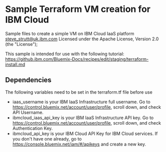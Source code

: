 
# Sample Terraform VM creation for IBM Cloud

Sample files to create a simple VM on IBM Cloud IaaS platform
steve_strutt@uk.ibm.com
Licensed under the Apache License, Version 2.0 (the "License");

This sample is intended for use with the following tutorial:
https://github.ibm.com/Bluemix-Docs/recipes/edit/staging/terraform-install.md


## Dependencies
The following variables need to be set in the terraform.tf file before use

- iaas_username is your IBM IaaS Infrastructure full username. Go to https://control.bluemix.net/account/user/profile, scroll down, and check API Username.
- ibmcloud_iaas_api_key is your IBM IaaS Infrastructure API key. Go to https://control.bluemix.net/account/user/profile, scroll down, and check Authentication Key.
- ibmcloud_api_key is your IBM Cloud API Key for IBM Cloud services. If you don't have one already, go to https://console.bluemix.net/iam/#/apikeys and create a new key.


